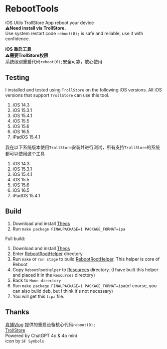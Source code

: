 # RebootTools
iOS Utils TrollStore App reboot your device  
**⚠️Need install via TrollStore.**  
Use system restart code `reboot(0);` is safe and reliable, use it with confidence.

**iOS 重启工具**  
**⚠️需要TrollStore权限**  
系统级别重启代码`reboot(0);`安全可靠，放心使用

## Testing
I installed and tested using `TrollStore` on the following iOS versions. All iOS versions that support `TrollStore` can use this tool.
1. iOS 14.3
2. iOS 15.3.1
3. iOS 15.4.1
4. iOS 15.5
5. iOS 15.6
6. iOS 16.5
7. iPadOS 15.4.1

我在以下系统版本使用`TrollStore`安装并进行测试，所有支持`TrollStore`的系统都可以使用这个工具
1. iOS 14.3
2. iOS 15.3.1
3. iOS 15.4.1
4. iOS 15.5
5. iOS 15.6
6. iOS 16.5
7. iPadOS 15.4.1

## Build
1. Download and install [Theos](https://theos.dev/)
2. Run `make package FINALPACKAGE=1 PACKAGE_FORMAT=ipa`

Full build:
1. Download and install [Theos](https://theos.dev/)
2. Enter [RebootRootHelper](https://github.com/DevelopCubeLab/RebootTools/tree/main/RebootRootHelper) directory
3. Run `make` or `run stage` to build [RebootRootHelper](https://github.com/DevelopCubeLab/RebootTools/blob/main/Resources/RebootRootHelper). This helper is core of Reboot
4. Copy `RebootRootHelper` to [Resources](https://github.com/DevelopCubeLab/RebootTools/tree/main/Resources) directory. (I have built this helper and placed it in the `Resources` directory)
5. Back to `Home directory`
6. Run `make package FINALPACKAGE=1 PACKAGE_FORMAT=ipa`(of course, you can also build deb, but I think it's not necessary)
7. You will get this `tipa` file.

## Thanks
[肖博Vlog](https://m.xiaobovlog.cn/) 提供的重启设备核心代码`reboot(0);`  
[TrollStore](https://github.com/opa334/TrollStore)  
Powered by ChatGPT 4o & 4o mini  
icon by `SF Symbols`